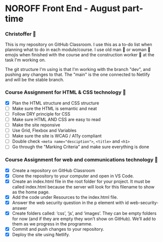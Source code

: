 # NOROFF Front End - August part-time
### Christoffer :vulcan_salute:

This is my repository on GitHub Classroom. I use this as a to-do list when planning what to do in each module/course. I use old man :older_man: or woman :older_woman: emojis when finished with the course and the construction worker :construction_worker:  at the task I'm working on. 

The git structure I'm using is that I'm working with the branch "dev", and pushing any changes to that. The "main" is the one connected to Netlify and will be the stable branch.

### Course Assignment for HTML & CSS technology :construction_worker:
- [x] Plan the HTML structure and CSS structure
- [ ] Make sure the HTML is semantic and neat
- [ ] Follow DRY principle for CSS
- [ ] Make sure HTML AND CSS are easy to read
- [ ] Make the site reponsive
- [ ] Use Grid, Flexbox and Variables
- [ ] Make sure the site is WCAG / A11y compliant
- [ ] Double check `<meta name="desciption">`, `<title>` and `<h1>`
- [ ] Go through the "Marking Criteria" and make sure everything is done

### Course Assignment for web and communications technology :older_woman:
- [x] Create a repository on GitHub Classroom
- [x] Clone the repository to your computer and open in VS Code.
- [x] Create an index.html file in the root folder for your project. It must be called index.html because the server will look for this filename to show as the home page.
- [x] Add the code under Resources to the index.html file.
- [x] Answer the web security question in the p element with id web-security-answer
- [x] Create folders called: ‘css’, ‘js’, and ‘images’. They can be empty folders for now (and if they are empty they won’t show on GitHub). We’ll add to them as we progress in the programme.
- [x] Commit and push changes to your repository.
- [x] Deploy the site using Netlify.